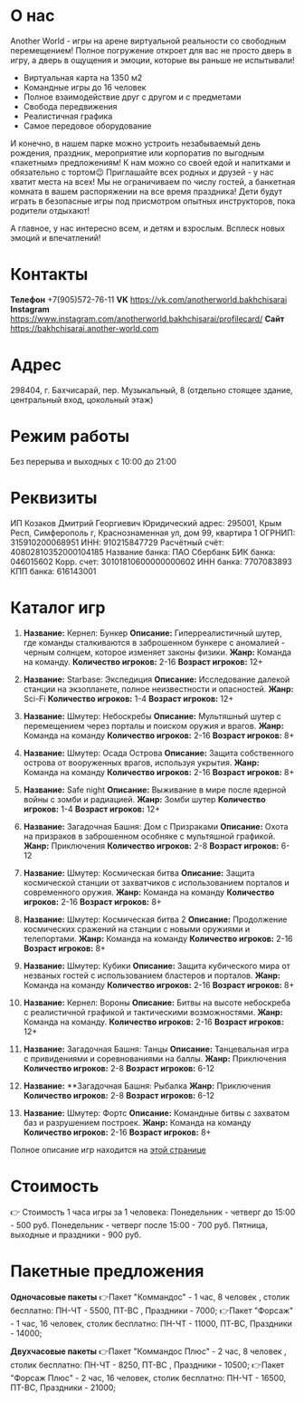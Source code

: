 # О нас
Another World - игры на арене виртуальной реальности со свободным перемещением!
Полное погружение откроет для вас не просто дверь в игру, а дверь в ощущения и эмоции, которые вы раньше не испытывали!
- Виртуальная карта на 1350 м2
- Командные игры до 16 человек
- Полное взаимодействие друг с другом и с предметами
- Свобода передвижения
- Реалистичная графика
- Самое передовое оборудование

И конечно, в нашем парке можно устроить незабываемый день рождения, праздник, мероприятие или корпоратив по выгодным «пакетным» предложениям!
К нам можно со своей едой и напитками и обязательно с тортом😉
Приглашайте всех родных и друзей - у нас хватит места на всех! Мы не ограничиваем по числу гостей, а банкетная комната в вашем распоряжении на все время праздника!
Дети будут играть в безопасные игры под присмотром опытных инструкторов, пока родители отдыхают!

А главное, у нас интересно всем, и детям и взрослым. Всплеск новых эмоций и впечатлений!

# Контакты
**Телефон** +7(905)572-76-11
**VK** https://vk.com/anotherworld.bakhchisarai
**Instagram** https://www.instagram.com/anotherworld.bakhchisarai/profilecard/
**Сайт** https://bakhchisarai.another-world.com

# Адрес
298404, г. Бахчисарай,
пер. Музыкальный, 8
(отдельно стоящее здание, центральный вход, цокольный этаж)

# Режим работы 
Без перерыва и выходных с 10:00 до 21:00

# Реквизиты
ИП Козаков Дмитрий Георгиевич
Юридический адрес: 295001, Крым Респ, Симферополь г, Краснознаменная ул, дом 99, квартира 1
ОГРНИП: 315910200068951
ИНН: 910215847729
Расчётный счёт: 40802810352000104185
Название банка: ПАО Сбербанк
БИК банка: 046015602
Корр. счет: 30101810600000000602
ИНН банка: 7707083893
КПП банка: 616143001

# Каталог игр
1) **Название:** Кернел: Бункер
   **Описание:** Гиперреалистичный шутер, где команды сталкиваются в заброшенном бункере с аномалией - черным солнцем, которое изменяет законы физики.
   **Жанр:** Команда на команду.
   **Количество игроков:** 2-16
   **Возраст игроков:** 12+

2) **Название:** Starbase: Экспедиция
   **Описание:** Исследование далекой станции на экзопланете, полное неизвестности и опасностей.
   **Жанр:** Sci-Fi
   **Количество игроков:** 1-4
   **Возраст игроков:** 12+

3) **Название:** Шмутер: Небоскребы
   **Описание:** Мультяшный шутер с перемещением через порталы и поиском оружия и врагов.
   **Жанр:** Команда на команду
   **Количество игроков:** 2-16
   **Возраст игроков:** 8+

4) **Название:** Шмутер: Осада Острова
   **Описание:** Защита собственного острова от вооруженных врагов, используя укрытия.
   **Жанр:** Команда на команду
   **Количество игроков:** 2-16
   **Возраст игроков:** 8+

5) **Название:** Safe night
   **Описание:** Выживание в мире после ядерной войны с зомби и радиацией.
   **Жанр:** Зомби шутер
   **Количество игроков:** 1-4
   **Возраст игроков:** 12+

6) **Название:** Загадочная Башня: Дом с Призраками
   **Описание:** Охота на призраков в заброшенном особняке с мультяшной графикой.
   **Жанр:** Приключения
   **Количество игроков:** 2-8
   **Возраст игроков:** 6-12

7) **Название:** Шмутер: Космическая битва
   **Описание:** Защита космической станции от захватчиков с использованием порталов и современного оружия.
   **Жанр:** Команда на команду
   **Количество игроков:** 2-16
   **Возраст игроков:** 8+

8) **Название:** Шмутер: Космическая битва 2
   **Описание:** Продолжение космических сражений на станции с новыми оружиями и телепортами.
   **Жанр:** Команда на команду
   **Количество игроков:** 2-16
   **Возраст игроков:** 8+

9) **Название:** Шмутер: Кубики
   **Описание:** Защита кубического мира от незваных гостей с использованием бластеров и порталов.
   **Жанр:** Команда на команду
   **Количество игроков:** 2-16
   **Возраст игроков:** 8+

10) **Название:** Кернел: Вороны
    **Описание:** Битвы на высоте небоскреба с реалистичной графикой и тактическими возможностями.
    **Жанр:** Команда на команду.
    **Количество игроков:** 2-16
    **Возраст игроков:** 12+

11) **Название:** Загадочная Башня: Танцы
    **Описание:** Танцевальная игра с привидениями и соревнованиями на баллы.
    **Жанр:** Приключения
    **Количество игроков:** 2-8
    **Возраст игроков:** 6-12

12) **Название:** **Загадочная Башня: Рыбалка
    **Жанр:** Приключения
    **Количество игроков:** 2-8
    **Возраст игроков:** 6-12

13) **Название:** Шмутер: Фортс
    **Описание:** Командные битвы с захватом баз и разрушением построек.
    **Жанр:** Команда на команду
    **Количество игроков:** 2-16
    **Возраст игроков:** 8+

Полное описание игр находится на [этой странице](https://bakhchisarai.another-world.com/games)


# Стоимость
👉 Стоимость 1 часа игры за 1 человека:
Понедельник - четверг до 15:00 - 500 руб.
Понедельник - четверг после 15:00 - 700 руб.
Пятница, выходные и праздники - 900 руб.

# Пакетные предложения
**Одночасовые пакеты**
👉Пакет "Коммандос" - 1 час, 8 человек , столик бесплатно: ПН-ЧТ - 5500, ПТ-ВС , Праздники - 7000;
👉Пакет "Форсаж" - 1 час, 16 человек, столик бесплатно: ПН-ЧТ - 11000, ПТ-ВС, Праздники - 14000;

**Двухчасовые пакеты**
👉Пакет "Коммандос Плюс" - 2 час, 8 человек , столик бесплатно: ПН-ЧТ - 8250, ПТ-ВС , Праздники - 10500;
👉Пакет "Форсаж Плюс" - 2 час, 16 человек, столик бесплатно: ПН-ЧТ - 16500, ПТ-ВС, Праздники - 21000;
 
